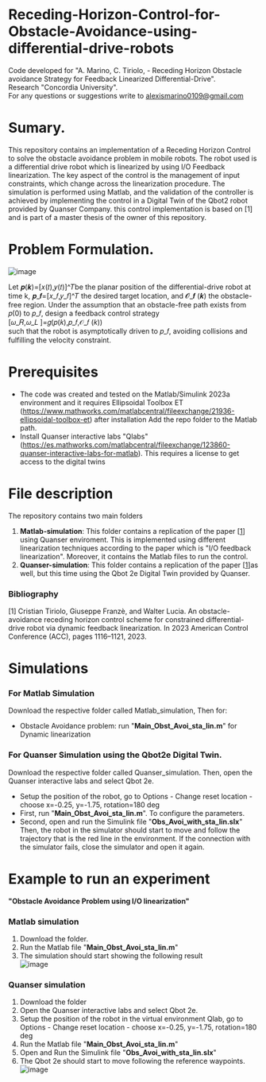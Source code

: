 # Receding-Horizon-Control-for-Obstacle-Avoidance-using-differential-drive-robots

Code developed for "A. Marino, C. Tiriolo, - Receding Horizon Obstacle avoidance Strategy for Feedback Linearized Differential-Drive".  
Research "Concordia University".  
For any questions or suggestions write to alexismarino0109@gmail.com

# Sumary.
This repository contains an implementation of a Receding Horizon Control to solve the obstacle avoidance problem in mobile robots. The robot used is a differential drive robot which is linearized by using I/O Feedback linearization. The key aspect of the control is the management of input constraints, which change across the linearization procedure. The simulation is performed using Matlab, and the validation of the controller is achieved by implementing the control in a Digital Twin of the Qbot2 robot provided by Quanser Company. this control implementation is based on [1] and is part of a master thesis of the owner of this repository.
# Problem Formulation.
![image](https://github.com/fercho-0109/Receding-Horizon-Control-for-Obstacle-Avoidance-using-differential-drive-robots/assets/40362695/9f7fbefa-5117-4dd1-876d-5752bcc7adad)

Let 𝒑(𝒌)=[𝑥(𝑡),𝑦(𝑡)]^𝑇be the planar position of the differential-drive robot at time k, 𝒑_𝒇=[𝑥_𝑓,𝑦_𝑓]^𝑇  the desired target location, and 𝓞_𝒇 (𝒌)  the obstacle-free region. Under the assumption that an obstacle-free path exists from 𝑝(0) to 𝑝_𝑓, design a feedback control strategy  
[𝜔_𝑅,𝜔_𝐿 ]=𝑔(𝑝(𝑘),𝑝_𝑓,𝒪_𝑓 (𝑘))  
such that the robot is asymptotically driven to 𝑝_𝑓, avoiding collisions and fulfilling the velocity constraint.
  
# Prerequisites
- The code was created and tested on the Matlab/Simulink 2023a environment and it requires Ellipsoidal Toolbox ET (https://www.mathworks.com/matlabcentral/fileexchange/21936-ellipsoidal-toolbox-et)
after installation Add the repo folder to the Matlab path.
- Install Quanser interactive labs "Qlabs" (https://es.mathworks.com/matlabcentral/fileexchange/123860-quanser-interactive-labs-for-matlab). This requires a license to get access to the digital twins  
# File description
The repository contains two main folders  
1. **Matlab-simulation**: This folder contains a replication of the paper [[1](https://ieeexplore.ieee.org/document/10156498)] using Quanser enviroment. This is implemented using different linearization techniques according to the paper which is "I/O feedback linearization". Moreover, it contains the Matlab files to run the control. 
2. **Quanser-simulation**: This folder contains a replication of the paper [[1](https://ieeexplore.ieee.org/document/10156498)]as well, but this time using the Qbot 2e Digital Twin provided by Quanser.
### Bibliography  
[1] Cristian Tiriolo, Giuseppe Franzè, and Walter Lucia. An obstacle-avoidance receding horizon control scheme for constrained differential-drive robot via dynamic feedback linearization. In 2023 American Control Conference (ACC), pages 1116–1121, 2023.

# Simulations 
### For Matlab Simulation  
Download the respective folder called Matlab_simulation, Then for:
- Obstacle Avoidance problem: run "**Main_Obst_Avoi_sta_lin.m**" for Dynamic linearization
### For Quanser Simulation using the Qbot2e Digital Twin.
Download the respective folder called Quanser_simulation. Then, open the Quanser interactive labs and select Qbot 2e.

- Setup the position of the robot, go to Options - Change reset location - choose x=-0.25, y=-1.75, rotation=180 deg
- First, run "**Main_Obst_Avoi_sta_lin.m**". To configure the parameters.
- Second, open and run the Simulink file "**Obs_Avoi_with_sta_lin.slx**" Then, the robot in the simulator should start to move and follow the trajectory that is the red line in the environment. If the connection with the simulator fails, close the simulator and open it again.

# Example to run an experiment  
**"Obstacle Avoidance Problem using I/O linearization"**
### Matlab simulation 
1. Download the folder. 
2. Run the Matlab file  "**Main_Obst_Avoi_sta_lin.m**"
3. The simulation should start showing the following result  
![image](https://github.com/fercho-0109/Receding-Horizon-Control-for-Obstacle-Avoidance-using-differential-drive-robots/assets/40362695/248b56f8-e117-44e9-b81c-d3f7c2e67777)

### Quanser simulation
1. Download the folder
2. Open the Quanser interactive labs and select Qbot 2e.
3. Setup the position of the robot in the virtual environment Qlab, go to Options - Change reset location - choose x=-0.25, y=-1.75, rotation=180 deg
4. Run the Matlab file "**Main_Obst_Avoi_sta_lin.m**"
5. Open and Run the Simulink file "**Obs_Avoi_with_sta_lin.slx**"
6. The Qbot 2e should start to move following the reference waypoints.  
![image](https://github.com/fercho-0109/Receding-Horizon-Control-for-Obstacle-Avoidance-using-differential-drive-robots/assets/40362695/0048c962-680b-48a4-92a8-79f115564df0)

